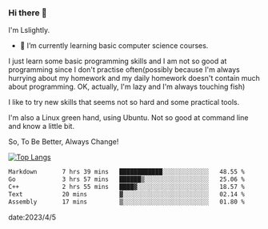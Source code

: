 ### Hi there 👋

I'm Lslightly.

- 🌱 I’m currently learning basic computer science courses.

I just learn some basic programming skills and I am not so good at programming since I don't practise often(possibly because I'm always hurrying about my homework and my daily homework doesn't contain much about programming. OK, actually, I'm lazy and I'm always touching fish)

I like to try new skills that seems not so hard and some practical tools.

I'm also a Linux green hand, using Ubuntu. Not so good at command line and know a little bit.

So, To Be Better, Always Change!

[![Top Langs](https://github-readme-stats.vercel.app/api/top-langs/?username=Lslightly&layout=compact)](https://github.com/anuraghazra/github-readme-stats)

<!--START_SECTION:waka-->

```txt
Markdown       7 hrs 39 mins   ████████████░░░░░░░░░░░░░   48.55 %
Go             3 hrs 57 mins   ██████▒░░░░░░░░░░░░░░░░░░   25.06 %
C++            2 hrs 55 mins   ████▓░░░░░░░░░░░░░░░░░░░░   18.57 %
Text           20 mins         ▓░░░░░░░░░░░░░░░░░░░░░░░░   02.14 %
Assembly       17 mins         ▒░░░░░░░░░░░░░░░░░░░░░░░░   01.80 %
```

<!--END_SECTION:waka-->

date:2023/4/5

